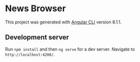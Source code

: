 # News Browser

This project was generated with [Angular CLI](https://github.com/angular/angular-cli) version 8.1.1.

## Development server

Run `npm install` and then `ng serve` for a dev server. Navigate to `http://localhost:4200/`.
